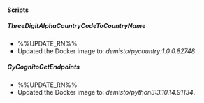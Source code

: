 
#### Scripts

##### ThreeDigitAlphaCountryCodeToCountryName

- %%UPDATE_RN%%
- Updated the Docker image to: *demisto/pycountry:1.0.0.82748*.
##### CyCognitoGetEndpoints

- %%UPDATE_RN%%
- Updated the Docker image to: *demisto/python3:3.10.14.91134*.
